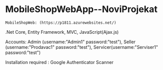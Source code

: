 # MobileShopWebApp--NoviProjekat
    MobileShopWeb: (https://p1811.azurewebsites.net/)

.Net Core, Entity Framework, MVC, JavaScript(Ajax.js)

Accounts: Admin (username:"Admin1" password:"test"), Seller (username:"Prodavac1" password:"test"), Servicer(username:"Serviser1" password:"test")

Installation required : Google Authenticator Scanner
